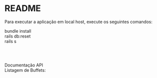 # README

Para executar a aplicação em local host, execute os seguintes comandos:

bundle install <br>
rails db:reset <br>
rails s

<br><br>

Documentação API <br>
Listagem de Buffets: <br>


